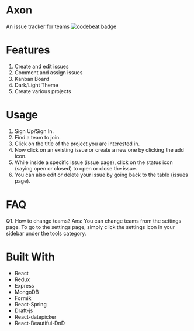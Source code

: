 # Axon
An issue tracker for teams
[![codebeat badge](https://codebeat.co/badges/3ec227aa-6a8f-4024-bae8-84f69eb5be71)](https://codebeat.co/projects/github-com-m-moiz-axon-master)

# Features
1. Create and edit issues
2. Comment and assign issues
3. Kanban Board
4. Dark/Light Theme
5. Create various projects

# Usage

1. Sign Up/Sign In.
2. Find a team to join.
3. Click on the title of the project you are interested in.
4. Now click on an existing issue or create a new one by clicking the add icon.
5. While inside a specific issue (issue page), click on the status icon (saying open or closed) to open or close the issue.
6. You can also edit or delete your issue by going back to the table (issues page).

# FAQ

Q1. How to change teams?
Ans: You can change teams from the settings page. To go to the settings page, simply click the settings icon in your sidebar under the tools category.
   
# Built With
- React
- Redux
- Express
- MongoDB
- Formik
- React-Spring
- Draft-js
- React-datepicker
- React-Beautiful-DnD

